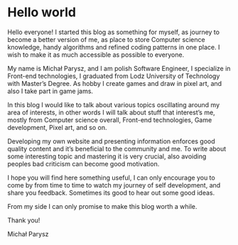 # Hello world

Hello everyone! I started this blog as something for myself, as journey to become a better version of me, as place to store Computer science knowledge, handy algorithms and refined coding patterns in one place. I wish to make it as much accessible as possible to everyone.

My name is Michał Parysz, and I am polish Software Engineer, I specialize in Front-end technologies, I graduated from Lodz University of Technology with Master’s Degree. As hobby I create games and draw in pixel art, and also I take part in game jams.

In this blog I would like to talk about various topics oscillating around my area of interests, in other words I will talk about stuff that interest’s me, mostly from Computer science overall, Front-end technologies, Game development, Pixel art, and so on.

Developing my own website and presenting information enforces good quality content and it’s beneficial to the community and me. To write about some interesting topic and mastering it is very crucial, also avoiding peoples bad criticism can become good motivation.

I hope you will find here something useful, I can only encourage you to come by from time to time to watch my journey of self development, and share you feedback. Sometimes its good to hear out some good ideas. 

From my side I can only promise to make this blog worth a while.

Thank you!

Michał Parysz